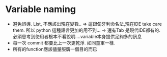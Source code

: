 # Variable naming
- 避免誤導. List, 不應該出現在變數..
	=> 這跟匈牙利命名法,現在IDE take care them. 所以 python 這種語言更加的用不到...
	=> 還有Tab 是現代IDE都有的. 必須思考到使用者根本不看說明....variable本身提供足夠多的訊息
- 每一次 commit 都要比上一次更乾淨.  如同童軍一樣.
- 所有的function應該儘量服膺一個目的而已
<!--stackedit_data:
eyJoaXN0b3J5IjpbLTIxMzc5NDQ1MTAsMzQxOTM1ODY4LDE2MD
UxMTE1MTQsMTMzMTQ4MzQyMV19
-->